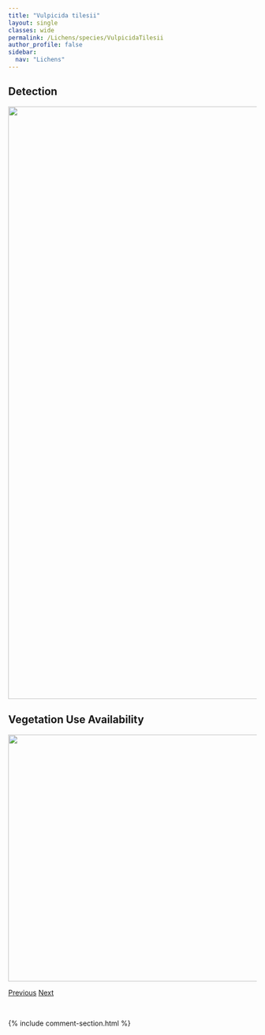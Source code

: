```yaml
---
title: "Vulpicida tilesii"
layout: single
classes: wide
permalink: /Lichens/species/VulpicidaTilesii
author_profile: false
sidebar:
  nav: "Lichens"
---
```


<h2>Detection</h2>

<a href="https://drive.google.com/uc?export=view&id=1KyPtejdbB9fbOprTIAEfcH_wxCGuszQz">
<img src="https://drive.google.com/uc?export=view&id=1KyPtejdbB9fbOprTIAEfcH_wxCGuszQz" height = "1200" width = "800">
</a>


<h2>Vegetation Use Availability</h2>

<a href="https://drive.google.com/uc?export=view&id=1IH8vk07zW4UChoBhNkzdRgUPi6enSahP">
<img src="https://drive.google.com/uc?export=view&id=1IH8vk07zW4UChoBhNkzdRgUPi6enSahP" height = "500" width = "1000">
</a>


<a href="/DevelopmentWebsite/Lichens/species/VulpicidaPinastri" class="pagination--pager" title="Vulpicida pinastri">Previous</a> <a href="/DevelopmentWebsite/Lichens/species/XanthomendozaCfGalericulata" class="pagination--pager" title="Xanthomendoza cf. galericulata">Next</a>

<p>&nbsp;</p>

{% include comment-section.html %}
